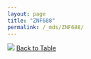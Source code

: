```yaml
---
layout: page
title: "ZNF688"
permalink: /_mds/ZNF688/
---
```


![](../../alns_9.28.22/aln_5HSAA123714_0.941.png?raw=true
)
[Back to Table](../../display)
